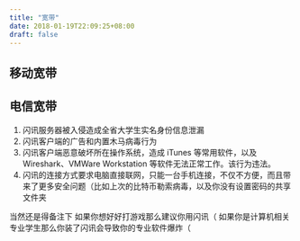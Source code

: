 ```yaml
---
title: "宽带"
date: 2018-01-19T22:09:25+08:00
draft: false
---
```


## 移动宽带

## 电信宽带

1. 闪讯服务器被入侵造成全省大学生实名身份信息泄漏
2. 闪讯客户端的广告和内置木马病毒行为
3. 闪讯客户端恶意破坏所在操作系统，造成 iTunes 等常用软件，以及 Wireshark、VMWare Workstation 等软件无法正常工作。该行为违法。
4. 闪讯的连接方式要求电脑直接联网，只能一台手机连接，不仅不方便，而且带来了更多安全问题（比如上次的比特币勒索病毒，以及你没有设置密码的共享文件夹

当然还是得备注下
如果你想好好打游戏那么建议你用闪讯（
如果你是计算机相关专业学生那么你装了闪讯会导致你的专业软件爆炸（